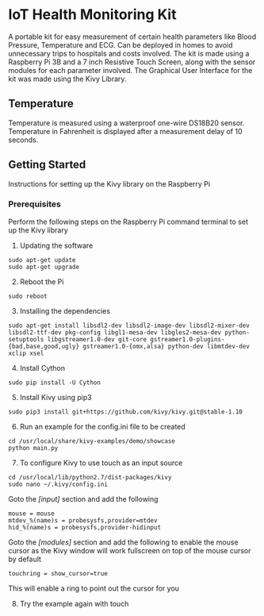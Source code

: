 # IoT Health Monitoring Kit

A portable kit for easy measurement of certain health parameters like Blood Pressure, Temperature and ECG. Can be deployed in homes to avoid unnecessary trips to hospitals and costs involved. The kit is made using a Raspberry Pi 3B and a 7 inch Resistive Touch Screen, along with the sensor modules for each parameter involved. The Graphical User Interface for the kit was made using the Kivy Library.

## Temperature

Temperature is measured using a waterproof one-wire DS18B20 sensor. Temperature in Fahrenheit is displayed after a measurement delay of 10 seconds.

## Getting Started

Instructions for setting up the Kivy library on the Raspberry Pi

### Prerequisites

Perform the following steps on the Raspberry Pi command terminal to set up the Kivy library

1. Updating the software

```
sudo apt-get update
sudo apt-get upgrade
```

2. Reboot the Pi

```
sudo reboot
```

3. Installing the dependencies

```
sudo apt-get install libsdl2-dev libsdl2-image-dev libsdl2-mixer-dev libsdl2-ttf-dev pkg-config libgl1-mesa-dev libgles2-mesa-dev python-setuptools libgstreamer1.0-dev git-core gstreamer1.0-plugins-{bad,base,good,ugly} gstreamer1.0-{omx,alsa} python-dev libmtdev-dev xclip xsel
```

4. Install Cython

```
sudo pip install -U Cython
```

5. Install Kivy using pip3

```
sudo pip3 install git+https://github.com/kivy/kivy.git@stable-1.10
```

6. Run an example for the config.ini file to be created

```
cd /usr/local/share/kivy-examples/demo/showcase
python main.py
```

7. To configure Kivy to use touch as an input source

```
cd /usr/local/lib/python2.7/dist-packages/kivy
sudo nano ~/.kivy/config.ini
```

Goto the *[input]* section and add the following

```
mouse = mouse
mtdev_%(name)s = probesysfs,provider=mtdev
hid_%(name)s = probesysfs,provider-hidinput
```

Goto the *[modules]* section and add the following to enable the mouse cursor as the Kivy window will work fullscreen on top of the mouse cursor by default

```
touchring = show_cursor=true
```

This will enable a ring to point out the cursor for you 

8. Try the example again with touch
